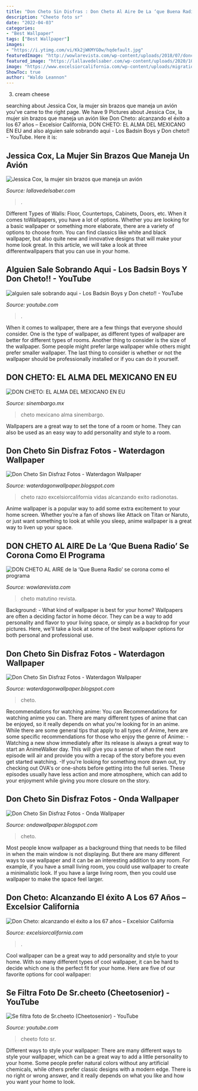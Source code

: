 ```yaml
---
title: "Don Cheto Sin Disfras : Don Cheto Al Aire De La ‘que Buena Radio’ Se Corona Como El Programa"
description: "Cheeto foto sr"
date: "2022-04-03"
categories:
- "Best Wallpaper"
tags: ["Best Wallpaper"]
images:
- "https://i.ytimg.com/vi/Kk2jWKMYG0w/hqdefault.jpg"
featuredImage: "http://wowlarevista.com/wp-content/uploads/2018/07/donchelo.jpeg"
featured_image: "https://lallavedelsaber.com/wp-content/uploads/2020/10/Jessica-Cox.jpg"
image: "https://www.excelsiorcalifornia.com/wp-content/uploads/migration/2009/200906/klgbab-chetoonset.jpg?w=1024&amp;h=670"
ShowToc: true
author: "Waldo Leannon"
---
```



3. cream cheese 

	

		
searching about Jessica Cox, la mujer sin brazos que maneja un avión you've came to the right page. We have 9 Pictures about Jessica Cox, la mujer sin brazos que maneja un avión like Don Cheto: alcanzando el éxito a los 67 años – Excelsior California, DON CHETO: EL ALMA DEL MEXICANO EN EU and also alguien sale sobrando aqui - Los Badsin Boys y Don cheto!! - YouTube. Here it is:
		
    
## Jessica Cox, La Mujer Sin Brazos Que Maneja Un Avión

<img loading=lazy src="https://lallavedelsaber.com/wp-content/uploads/2020/10/Jessica-Cox.jpg" onerror="this.onerror=null;this.src='https://tse1.mm.bing.net/th?id=OIP.ywY25wdp1kD4Q5k2LCnprAHaD1&amp;pid=15.1';" alt="Jessica Cox, la mujer sin brazos que maneja un avión">

_Source: lallavedelsaber.com_

>. 

	

Different Types of Walls: Floor, Countertops, Cabinets, Doors, etc.
When it comes toWallpapers, you have a lot of options. Whether you are looking for a basic wallpaper or something more elaborate, there are a variety of options to choose from. You can find classics like white and black wallpaper, but also quite new and innovative designs that will make your home look great. In this article, we will take a look at three differentwallpapers that you can use in your home.

    
## Alguien Sale Sobrando Aqui - Los Badsin Boys Y Don Cheto!! - YouTube

<img loading=lazy src="https://i.ytimg.com/vi/hs_cSuzhNHQ/hqdefault.jpg" onerror="this.onerror=null;this.src='https://tse3.mm.bing.net/th?id=OIP.XhdS6-51eqLPNl2OLimq0gHaFj&amp;pid=15.1';" alt="alguien sale sobrando aqui - Los Badsin Boys y Don cheto!! - YouTube">

_Source: youtube.com_

>. 

	

When it comes to wallpaper, there are a few things that everyone should consider. One is the type of wallpaper, as different types of wallpaper are better for different types of rooms. Another thing to consider is the size of the wallpaper. Some people might prefer large wallpaper while others might prefer smaller wallpaper. The last thing to consider is whether or not the wallpaper should be professionally installed or if you can do it yourself.

    
## DON CHETO: EL ALMA DEL MEXICANO EN EU

<img loading=lazy src="http://www.sinembargo.mx/wp-content/uploads/2014/10/cheto01.jpg" onerror="this.onerror=null;this.src='https://tse3.mm.bing.net/th?id=OIP.rwGTCydaa9HbjNyj7cX25wHaJc&amp;pid=15.1';" alt="DON CHETO: EL ALMA DEL MEXICANO EN EU">

_Source: sinembargo.mx_

>cheto mexicano alma sinembargo. 

	

Wallpapers are a great way to set the tone of a room or home. They can also be used as an easy way to add personality and style to a room.

    
## Don Cheto Sin Disfraz Fotos - Waterdagon Wallpaper

<img loading=lazy src="https://www.excelsiorcalifornia.com/wp-content/uploads/migration/2009/200906/klgbab-chetoonset.jpg?w=535" onerror="this.onerror=null;this.src='https://tse2.mm.bing.net/th?id=OIP.jBEUBQjrI0b0knNNZtRmwwHaJg&amp;pid=15.1';" alt="Don Cheto Sin Disfraz Fotos - Waterdagon Wallpaper">

_Source: waterdagonwallpaper.blogspot.com_

>cheto razo excelsiorcalifornia vidas alcanzando exito radionotas. 

	

Anime wallpaper is a popular way to add some extra excitement to your home screen. Whether you’re a fan of shows like Attack on Titan or Naruto, or just want something to look at while you sleep, anime wallpaper is a great way to liven up your space.

    
## DON CHETO AL AIRE De La ‘Que Buena Radio’ Se Corona Como El Programa

<img loading=lazy src="http://wowlarevista.com/wp-content/uploads/2018/07/donchelo.jpeg" onerror="this.onerror=null;this.src='https://tse3.mm.bing.net/th?id=OIP.I5vpCjyQkg4Tx5QIIQiP3gHaKP&amp;pid=15.1';" alt="DON CHETO AL AIRE de la ‘Que Buena Radio’ se corona como el programa">

_Source: wowlarevista.com_

>cheto matutino revista. 

	

Background: - What kind of wallpaper is best for your home?
Wallpapers are often a deciding factor in home décor. They can be a way to add personality and flavor to your living space, or simply as a backdrop for your pictures. Here, we'll take a look at some of the best wallpaper options for both personal and professional use.

    
## Don Cheto Sin Disfraz Fotos - Waterdagon Wallpaper

<img loading=lazy src="https://image.isu.pub/210408200055-16dec9c87768a3c4daca047b2919f08b/jpg/page_1_thumb_large.jpg" onerror="this.onerror=null;this.src='https://tse4.mm.bing.net/th?id=OIP.FnFNo_chvB1Wm65mOX2wsQAAAA&amp;pid=15.1';" alt="Don Cheto Sin Disfraz Fotos - Waterdagon Wallpaper">

_Source: waterdagonwallpaper.blogspot.com_

>cheto. 

	

Recommendations for watching anime: You can
Recommendations for watching anime you can. There are many different types of anime that can be enjoyed, so it really depends on what you're looking for in an anime. While there are some general tips that apply to all types of Anime, here are some specific recommendations for those who enjoy the genre of Anime: 
-Watching a new show immediately after its release is always a great way to start an AnimeWalker day. This will give you a sense of when the next episode will air and provide you with a recap of the story before you even get started watching. 
-If you're looking for something more drawn out, try checking out OVA's or one-shots before getting into the full series. These episodes usually have less action and more atmosphere, which can add to your enjoyment while giving you more closure on the story.

    
## Don Cheto Sin Disfraz Fotos - Onda Wallpaper

<img loading=lazy src="https://pbs.twimg.com/profile_images/537824053/190548_400x400.jpg" onerror="this.onerror=null;this.src='https://tse1.mm.bing.net/th?id=OIP.HVmGlP1498sUHkpQId8QgwHaHa&amp;pid=15.1';" alt="Don Cheto Sin Disfraz Fotos - Onda Wallpaper">

_Source: ondawallpaper.blogspot.com_

>cheto. 

	

Most people know wallpaper as a background thing that needs to be filled in when the main window is not displaying. But there are many different ways to use wallpaper and it can be an interesting addition to any room. For example, if you have a small living room, you could use wallpaper to create a minimalistic look. If you have a large living room, then you could use wallpaper to make the space feel larger.

    
## Don Cheto: Alcanzando El éxito A Los 67 Años – Excelsior California

<img loading=lazy src="https://www.excelsiorcalifornia.com/wp-content/uploads/migration/2009/200906/klgbab-chetoonset.jpg?w=1024&amp;h=670" onerror="this.onerror=null;this.src='https://tse2.mm.bing.net/th?id=OIP.-Hbu5lUt7_zPlEA4vYv1jQHaJh&amp;pid=15.1';" alt="Don Cheto: alcanzando el éxito a los 67 años – Excelsior California">

_Source: excelsiorcalifornia.com_

>. 

	

Cool wallpaper can be a great way to add personality and style to your home. With so many different types of cool wallpaper, it can be hard to decide which one is the perfect fit for your home. Here are five of our favorite options for cool wallpaper: 

    
## Se Filtra Foto De Sr.cheeto (Cheetosenior) - YouTube

<img loading=lazy src="https://i.ytimg.com/vi/Kk2jWKMYG0w/hqdefault.jpg" onerror="this.onerror=null;this.src='https://tse4.mm.bing.net/th?id=OIP.nMDtv8HgwmWMyjHE32-Q5gHaFj&amp;pid=15.1';" alt="Se filtra foto de Sr.cheeto (Cheetosenior) - YouTube">

_Source: youtube.com_

>cheeto foto sr. 

	

Different ways to style your wallpaper:
There are many different ways to style your wallpaper, which can be a great way to add a little personality to your home. Some people prefer natural colors without any artificial chemicals, while others prefer classic designs with a modern edge. There is no right or wrong answer, and it really depends on what you like and how you want your home to look.

